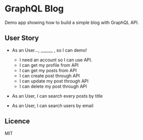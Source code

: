 # GraphQL Blog

Demo app showing how to build a simple blog with GraphQL API.

## User Story

* As an User..., ______ , so I can demo!
  * I need an account so I can use API.
  * I can get my profile from API
  * I can get my posts from API
  * I can create post through API
  * I can update my post through API
  * I can delete my post through API

* As an User, I can search every posts by title
* As an User, I can search users by email

## Licence

MIT
